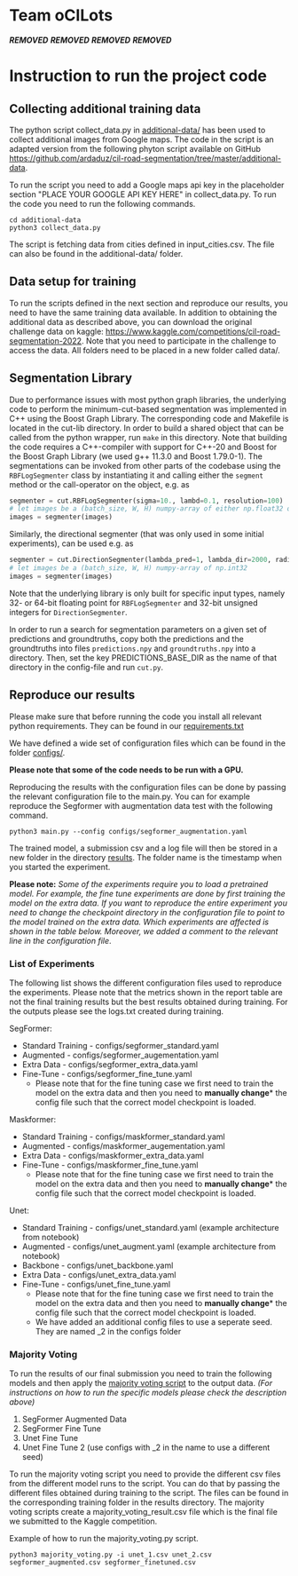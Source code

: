 # Team oCILots
***REMOVED***
***REMOVED***
***REMOVED***
***REMOVED***

# Instruction to run the project code

## Collecting additional training data

The python script collect\_data.py in  [additional-data/](additional-data) has been used to collect additional images from Google maps. The code in the script is an adapted version from the following phyton script available on GitHub https://github.com/ardaduz/cil-road-segmentation/tree/master/additional-data. 

To run the script you need to add a Google maps api key in the  placeholder section "PLACE YOUR GOOGLE API KEY HERE" in collect\_data.py. 
To run the code you need to run the following commands. 

```
cd additional-data
python3 collect_data.py
```
The script is fetching data from cities defined in input\_cities.csv. The file can also be found in the additional-data/ folder.

## Data setup for training
To run the scripts defined in the next section and reproduce our results, you need to have the same training data available. In addition to obtaining the additional data as described above, you can download the original challenge data on kaggle:
https://www.kaggle.com/competitions/cil-road-segmentation-2022.
Note that you need to participate in the challenge to access the data.
All folders need to be placed in a new folder called data/. 


## Segmentation Library
Due to performance issues with most python graph libraries, the underlying code to perform the minimum-cut-based segmentation was implemented in C++ using the Boost Graph Library.
The corresponding code and Makefile is located in the cut-lib directory.
In order to build a shared object that can be called from the python wrapper, run `make` in this directory.
Note that building the code requires a C++-compiler with support for C++-20 and Boost for the Boost Graph Library (we used g++ 11.3.0 and Boost 1.79.0-1).
The segmentations can be invoked from other parts of the codebase using the `RBFLogSegmenter` class by instantiating it and calling either the `segment` method or the call-operator on the object, e.g. as
```python
segmenter = cut.RBFLogSegmenter(sigma=10., lambd=0.1, resolution=100)
# let images be a (batch_size, W, H) numpy-array of either np.float32 or np.float64
images = segmenter(images)
```
Similarly, the directional segmenter (that was only used in some initial experiments), can be used e.g. as
```python
segmenter = cut.DirectionSegmenter(lambda_pred=1, lambda_dir=2000, radius=20, delta_theta=math.pi / 16)
# let images be a (batch_size, W, H) numpy-array of np.int32
images = segmenter(images)
```
Note that the underlying library is only built for specific input types, namely 32- or 64-bit floating point for `RBFLogSegmenter` and 32-bit unsigned integers for `DirectionSegmenter`.

In order to run a search for segmentation parameters on a given set of predictions and groundtruths, copy both the predictions and the groundtruths into files `predictions.npy` and `groundtruths.npy` into a directory.
Then, set the key PREDICTIONS\_BASE\_DIR as the name of that directory in the config-file and run `cut.py`.


## Reproduce our results
Please make sure that before running the code you install all relevant python requirements. They can be found in our [requirements.txt](requirements.txt)


We have defined a wide set of configuration files which can be found in the folder [configs/](configs/). 

**Please note that some of the code needs to be run with a GPU.**

Reproducing the results with the configuration files can be done by passing the relevant configuration file to the main.py. You can for example reproduce the Segformer with augmentation data test with the following command. 
```
python3 main.py --config configs/segformer_augmentation.yaml
```
The trained model, a submission csv and a log file will then be stored in a new folder in the directory [results](results/). The folder name is the timestamp when you started the experiment. 


**Please note:**
*Some of the experiments require you to load a pretrained model. For example, the fine tune experiments are done by first training the model on the extra data. If you want to reproduce the entire experiment you need to change the checkpoint directory in the configuration file to point to the model trained on the extra data. Which experiments are affected is shown in the table below. Moreover, we added a comment to the relevant line in the configuration file*. 

### List of Experiments
The following list shows the different configuration files used to reproduce the experiments. Please note that the metrics shown in the report table are not the final training results but the best results obtained during training. For the outputs please see the logs.txt created during training. 


SegFormer:

- Standard Training - configs/segformer\_standard.yaml
- Augmented - configs/segformer\_augementation.yaml
- Extra Data - configs/segformer\_extra\_data.yaml
- Fine-Tune - configs/segformer\_fine\_tune.yaml
  - Please note that for the fine tuning case we first need to train the model on the extra data and then you need to **manually change*** the config file such that the correct model checkpoint is loaded. 

Maskformer:

- Standard Training - configs/maskformer_standard.yaml
- Augmented - configs/maskformer_augementation.yaml
- Extra Data - configs/maskformer_extra_data.yaml
- Fine-Tune - configs/maskformer_fine_tune.yaml
  - Please note that for the fine tuning case we first need to train the model on the extra data and then you need to **manually change*** the config file such that the correct model checkpoint is loaded. 

Unet:

- Standard Training - configs/unet_standard.yaml (example architecture from notebook)
- Augmented - configs/unet_augment.yaml  (example architecture from notebook)
- Backbone - configs/unet_backbone.yaml
- Extra Data - configs/unet_extra_data.yaml
- Fine-Tune - configs/unet_fine_tune.yaml
  - Please note that for the fine tuning case we first need to train the model on the extra data and then you need to **manually change*** the config file such that the correct model checkpoint is loaded. 
  - We have added an additional config files to use a seperate seed. They are named _2 in the configs folder


### Majority Voting
To run the results of our final submission you need to train the following models and then apply the [majority voting script](majority_voting.py) to the output data. *(For instructions on how to run the specific models please check the description above)*
1. SegFormer Augmented Data 
2. SegFormer Fine Tune
3. Unet Fine Tune
4. Unet Fine Tune 2 (use configs with _2 in the name to use a different seed)

To run the majority voting script you need to provide the different csv files from the different model runs to the script. You can do that by passing the different files obtained during training to the script. The files can be found in the corresponding training folder in the results directory. The majority voting scripts create a majority_voting_result.csv file which is the final file we submitted to the Kaggle competition. 

Example of how to run the majority_voting.py script. 
```
python3 majority_voting.py -i unet_1.csv unet_2.csv segformer_augmented.csv segformer_finetuned.csv 
```


